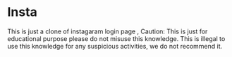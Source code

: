# Insta
This is just a clone of instagaram login page , 
Caution: This is just for educational purpose please do not misuse this knowledge.
This is illegal to use this knowledge for any suspicious activities, we do not recommend it.

